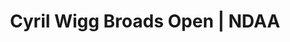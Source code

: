 ---
layout: match
title: Cyril Wigg Broads Open | NDAA
keywords: NDAA, norwich & district anglers, norwich and district angling, norwich & district, matches, fishing match, match list, match calendar, match listing, cyril wigg memorial, broads open, ndaa broads open
sections:
  - title: Match Information
    hash: match-info
    css-class: match-info
    paragraphs:
      - hdr:
        img:
        sentences:
          - txt: Tickets available at [tackle shops](/index.html#Stockists)
          - txt: Please bring boots/waders and platform as some pegs in the ronds will be underwater during high tide.
          - txt: Optional pools and payout
          - ulist-items:
            - item: Match pool, pays 1-5 in Match, £10
            - item: Zone pool, pays 1-3 in each Zone, £5
            - item: Section pool, pays section winner, £10
          - txt: No default payouts.
          - txt: <strong>Please note that Pike, Zander & Trout do not count.</strong>
          - txt: Please complete Ticket and have correct pools money BEFORE you draw.
          - txt: Thank you for your support, <br>Tony
          - txt: Tony Gibbons, <br>NDAA Secretary
#   - title: Match Result
#     hash: match-result
#     paragraphs:
#       - hdr:
#         img:
#         sentences:
#           - txt: Top five weights shown above.
#   - title: 
#     hash:
#     css-class: table-container
#     paragraphs:
#       - result-file: broads-open
---